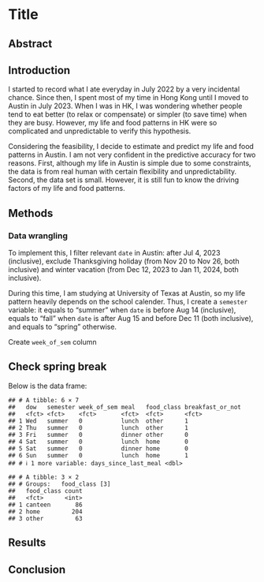 # Title

## Abstract

## Introduction

I started to record what I ate everyday in July 2022 by a very
incidental chance. Since then, I spent most of my time in Hong Kong
until I moved to Austin in July 2023. When I was in HK, I was wondering
whether people tend to eat better (to relax or compensate) or simpler
(to save time) when they are busy. However, my life and food patterns in
HK were so complicated and unpredictable to verify this hypothesis.

Considering the feasibility, I decide to estimate and predict my life
and food patterns in Austin. I am not very confident in the predictive
accuracy for two reasons. First, although my life in Austin is simple
due to some constraints, the data is from real human with certain
flexibility and unpredictability. Second, the data set is small.
However, it is still fun to know the driving factors of my life and food
patterns.

## Methods

### Data wrangling

To implement this, I filter relevant `date` in Austin: after Jul 4, 2023
(inclusive), exclude Thanksgiving holiday (from Nov 20 to Nov 26, both
inclusive) and winter vacation (from Dec 12, 2023 to Jan 11, 2024, both
inclusive).

During this time, I am studying at University of Texas at Austin, so my
life pattern heavily depends on the school calender. Thus, I create a
`semester` variable: it equals to “summer” when `date` is before Aug 14
(inclusive), equals to “fall” when `date` is after Aug 15 and before Dec
11 (both inclusive), and equals to “spring” otherwise.

Create `week_of_sem` column

## Check spring break

Below is the data frame:

    ## # A tibble: 6 × 7
    ##   dow   semester week_of_sem meal   food_class breakfast_or_not
    ##   <fct> <fct>    <fct>       <fct>  <fct>      <fct>           
    ## 1 Wed   summer   0           lunch  other      1               
    ## 2 Thu   summer   0           lunch  other      1               
    ## 3 Fri   summer   0           dinner other      0               
    ## 4 Sat   summer   0           lunch  home       0               
    ## 5 Sat   summer   0           dinner home       0               
    ## 6 Sun   summer   0           lunch  home       1               
    ## # ℹ 1 more variable: days_since_last_meal <dbl>

    ## # A tibble: 3 × 2
    ## # Groups:   food_class [3]
    ##   food_class count
    ##   <fct>      <int>
    ## 1 canteen       86
    ## 2 home         204
    ## 3 other         63

## Results

## Conclusion
